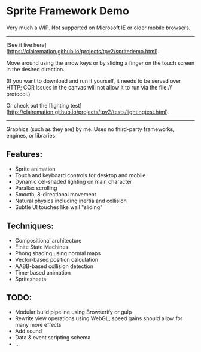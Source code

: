 # Sprite Framework Demo

Very much a WIP. Not supported on Microsoft IE or older mobile browsers.

---

[See it live here] (https://clairemation.github.io/projects/tpv2/spritedemo.html).

Move around using the arrow keys or by sliding a finger on the touch screen in the desired direction. 

(If you want to download and run it yourself, it needs to be served over HTTP; COR issues in the canvas will not allow it to run via the file:// protocol.)

Or check out the [lighting test] (http://clairemation.github.io/projects/tpv2/tests/lightingtest.html).

---

Graphics (such as they are) by me. Uses no third-party frameworks, engines, or libraries.

## Features:

- Sprite animation
- Touch and keyboard controls for desktop and mobile
- Dynamic cel-shaded lighting on main character
- Parallax scrolling
- Smooth, 8-directional movement
- Natural physics including inertia and collision
- Subtle UI touches like wall "sliding"

## Techniques:

- Compositional architecture
- Finite State Machines
- Phong shading using normal maps
- Vector-based position calculation
- AABB-based collision detection
- Time-based animation
- Spritesheets

## TODO:

- Modular build pipeline using Browserify or gulp
- Rewrite view operations using WebGL; speed gains should allow for many more effects
- Add sound
- Data & event scripting schema
- ...

